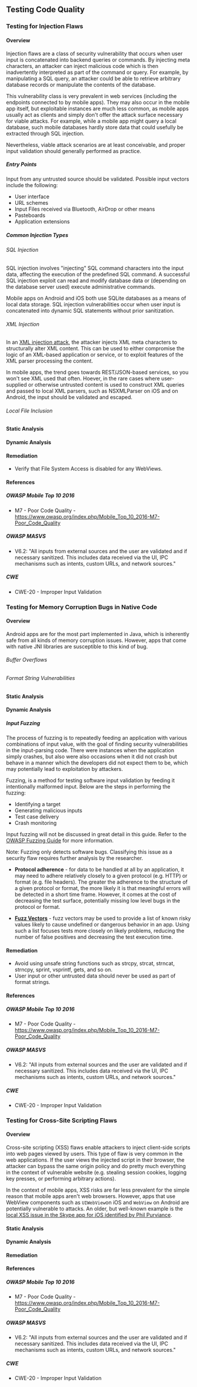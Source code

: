 ## Testing Code Quality

### Testing for Injection Flaws

#### Overview

Injection flaws are a class of security vulnerability that occurs when user input is concatenated into backend queries or commands. By injecting meta characters, an attacker can inject malicious code which is then inadvertently interpreted as part of the command or query. For example, by manipulating a SQL query, an attacker could be able to retrieve arbitrary database records or manipulate the contents of the database. 

This vulnerability class is very prevalent in web services (including the endpoints connected to by mobile apps). They may also occur in the mobile app itself, but exploitable instances are much less common, as mobile apps usually act as clients and simply don't offer the attack surface necessary for viable attacks. For example, while a mobile app might query a local database, such mobile databases hardly store data that could usefully be extracted through SQL injection. 

Nevertheless, viable attack scenarios are at least conceivable, and proper input validation should generally performed as practice.

##### Entry Points

Input from any untrusted source should be validated. Possible input vectors include the following:

- User interface
- URL schemes
- Input Files received via Bluetooth, AirDrop or other means
- Pasteboards
- Application extensions

##### Common Injection Types

###### SQL Injection

SQL injection involves "injecting" SQL command characters into the input data, affecting the execution of the predefined SQL command. A successful SQL injection exploit can read and modify database data or (depending on the database server used) execute administrative commands.

Mobile apps on Android and iOS both use SQLite databases as a means of local data storage. SQL injection vulnerabilities occur when user input is concatenated into dynamic SQL statements without prior sanitization. 

###### XML Injection

In an [XML injection attack](https://www.owasp.org/index.php/Testing_for_XML_Injection_%28OTG-INPVAL-008%29 "XML Injection in the OWASP Testing Guide"), the attacker injects XML meta characters to structurally alter XML content. This can be used to either compromise the logic of an XML-based application or service, or to exploit features of the XML parser processing the content. 

In mobile apps, the trend goes towards REST/JSON-based services, so you won't see XML used that often. Hoever, in the rare cases where user-supplied or otherwise untrusted content is used to construct XML queries and passed to local XML parsers, such as NSXMLParser on iOS and  on Android, the input should be validated and escaped.

###### Local File Inclusion

#### Static Analysis

#### Dynamic Analysis

#### Remediation

- Verify that File System Access is disabled for any WebViews.

#### References

##### OWASP Mobile Top 10 2016

* M7 - Poor Code Quality - https://www.owasp.org/index.php/Mobile_Top_10_2016-M7-Poor_Code_Quality

##### OWASP MASVS

* V6.2: "All inputs from external sources and the user are validated and if necessary sanitized. This includes data received via the UI, IPC mechanisms such as intents, custom URLs, and network sources."

##### CWE

* CWE-20 - Improper Input Validation

### Testing for Memory Corruption Bugs in Native Code

#### Overview

Android apps are for the most part implemented in Java, which is inherently safe from all kinds of memory corruption issues. However, apps that come with native JNI libraries are susceptible to this kind of bug.

###### Buffer Overflows

###### Format String Vulnerabilities

#### Static Analysis

#### Dynamic Analysis

##### Input Fuzzing

The process of fuzzing is to repeatedly feeding an application with various combinations of input value, with the goal of finding security vulnerabilities in the input-parsing code. There were instances when the application simply crashes, but also were also occasions when it did not crash but behave in a manner which the developers did not expect them to be, which may potentially lead to exploitation by attackers.  

Fuzzing, is a method for testing software input validation by feeding it intentionally malformed input. Below are the steps in performing the fuzzing:

* Identifying a target
* Generating malicious inputs
* Test case delivery
* Crash monitoring

Input fuzzing will not be discussed in great detail in this guide. Refer to the [OWASP Fuzzing Guide](https://www.owasp.org/index.php/Fuzzing) for more information.

Note: Fuzzing only detects software bugs. Classifying this issue as a security flaw requires further analysis by the researcher.

* **Protocol adherence** - for data to be handled at all by an application, it may need to adhere relatively closely to a given protocol (e.g. HTTP) or format (e.g. file headers). The greater the adherence to the structure of a given protocol or format, the more likely it is that meaningful errors will be detected in a short time frame. However, it comes at the cost of decreasing the test surface, potentially missing low level bugs in the protocol or format.

* [**Fuzz Vectors**](https://www.owasp.org/index.php/OWASP_Testing_Guide_Appendix_C:_Fuzz_Vectors "OWASP Testing Guide: Fuzzing") - fuzz vectors may be used to provide a list of known risky values likely to cause undefined or dangerous behavior in an app. Using such a list focuses tests more closely on likely problems, reducing the number of false positives and decreasing the test execution time.

#### Remediation

- Avoid using unsafe string functions such as strcpy, strcat, strncat, strncpy, sprint, vsprintf, gets, and so on.
- User input or other untrusted data should never be used as part of format strings.

#### References

##### OWASP Mobile Top 10 2016

* M7 - Poor Code Quality - https://www.owasp.org/index.php/Mobile_Top_10_2016-M7-Poor_Code_Quality

##### OWASP MASVS

* V6.2: "All inputs from external sources and the user are validated and if necessary sanitized. This includes data received via the UI, IPC mechanisms such as intents, custom URLs, and network sources."

##### CWE

* CWE-20 - Improper Input Validation

### Testing for Cross-Site Scripting Flaws

#### Overview

Cross-site scripting (XSS) flaws enable attackers to inject client-side scripts into web pages viewed by users. This type of flaw is very common in the web applications. If the user views the injected script in their browser, the attacker can bypass the same origin policy and do pretty much everything in the context of vulnerable website (e.g. stealing session cookies, logging key presses, or performing arbitrary actions).

In the context of mobile apps, XSS risks are far less prevalent for the simple reason that mobile apps aren't web browsers. However, apps that use WebView components such as <code>UIWebView</code>on iOS and <code>WebView</code> on Android are potentially vulnerable to attacks. An older, but well-known example is the [local XSS issue in the Skype app for iOS identified by Phil Purviance](https://superevr.com/blog/2011/xss-in-skype-for-ios "Superevr.com - XSS in Skype for iOS").

#### Static Analysis

#### Dynamic Analysis

#### Remediation

#### References

##### OWASP Mobile Top 10 2016

* M7 - Poor Code Quality - https://www.owasp.org/index.php/Mobile_Top_10_2016-M7-Poor_Code_Quality

##### OWASP MASVS

* V6.2: "All inputs from external sources and the user are validated and if necessary sanitized. This includes data received via the UI, IPC mechanisms such as intents, custom URLs, and network sources."

##### CWE

* CWE-20 - Improper Input Validation

